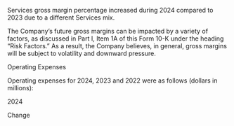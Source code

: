 Services gross margin percentage increased during 2024 compared to 2023 due to a different Services mix.

The Company’s future gross margins can be impacted by a variety of factors, as discussed in Part I, Item 1A of this Form 10-K
under the heading “Risk Factors.” As a result, the Company believes, in general, gross margins will be subject to volatility and
downward pressure.

Operating Expenses

Operating expenses for 2024, 2023 and 2022 were as follows (dollars in millions):

2024

Change